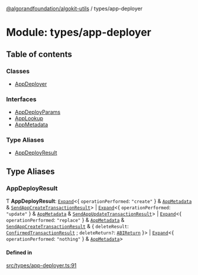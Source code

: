 [@algorandfoundation/algokit-utils](../README.md) / types/app-deployer

# Module: types/app-deployer

## Table of contents

### Classes

- [AppDeployer](../classes/types_app_deployer.AppDeployer.md)

### Interfaces

- [AppDeployParams](../interfaces/types_app_deployer.AppDeployParams.md)
- [AppLookup](../interfaces/types_app_deployer.AppLookup.md)
- [AppMetadata](../interfaces/types_app_deployer.AppMetadata.md)

### Type Aliases

- [AppDeployResult](types_app_deployer.md#appdeployresult)

## Type Aliases

### AppDeployResult

Ƭ **AppDeployResult**: [`Expand`](types_expand.md#expand)\<\{ `operationPerformed`: ``"create"``  } & [`AppMetadata`](../interfaces/types_app_deployer.AppMetadata.md) & [`SendAppCreateTransactionResult`](types_app.md#sendappcreatetransactionresult)\> \| [`Expand`](types_expand.md#expand)\<\{ `operationPerformed`: ``"update"``  } & [`AppMetadata`](../interfaces/types_app_deployer.AppMetadata.md) & [`SendAppUpdateTransactionResult`](types_app.md#sendappupdatetransactionresult)\> \| [`Expand`](types_expand.md#expand)\<\{ `operationPerformed`: ``"replace"``  } & [`AppMetadata`](../interfaces/types_app_deployer.AppMetadata.md) & [`SendAppCreateTransactionResult`](types_app.md#sendappcreatetransactionresult) & \{ `deleteResult`: [`ConfirmedTransactionResult`](../interfaces/types_transaction.ConfirmedTransactionResult.md) ; `deleteReturn?`: [`ABIReturn`](types_app.md#abireturn)  }\> \| [`Expand`](types_expand.md#expand)\<\{ `operationPerformed`: ``"nothing"``  } & [`AppMetadata`](../interfaces/types_app_deployer.AppMetadata.md)\>

#### Defined in

[src/types/app-deployer.ts:91](https://github.com/algorandfoundation/algokit-utils-ts/blob/main/src/types/app-deployer.ts#L91)
